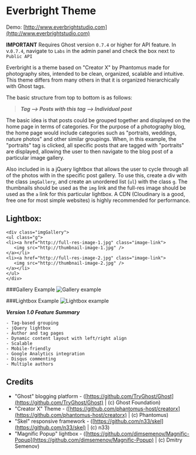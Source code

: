 # Everbright Theme

Demo: [http://www.everbrightstudio.com](http://www.everbrightstudio.com)

**IMPORTANT** Requires Ghost version `0.7.4` or higher for API feature. In v.`0.7.4`, navigate to `Labs` in the admin panel and check the box next to `Public API`

Everbright is a theme based on "Creator X" by Phantomus made for photography sites, intended to be clean, organized, scalable and intuitive. This theme differs from many others in that it is organized hierarchically with Ghost tags.

The basic structure from top to bottom is as follows:

> ***Tag --> Posts with this tag --> Individual post***

The basic idea is that posts could be grouped together and displayed on the home page in terms of categories. For the purpose of a photography blog, the home page would include categories such as "portraits, weddings, nature photos" and other similar groupings. When, in this example, the "portraits" tag is clicked, all specific posts that are tagged with "portraits" are displayed, allowing the user to then navigate to the blog post of a particular image gallery.

Also included in is a jQuery lightbox that allows the user to cycle through all of the photos with in the specific post gallery. To use this, create a div with the class `imgGallery`, and create an unordered list (`ul`) with the class `g`. The thumbnails should be used as the `img` link and the full-res image should be used as the `a` link for this particular lightbox. A CDN (Cloudinary is a good, free one for most simple websites) is highly recommended for performance.

Lightbox:
----

```
<div class="imgGallery">
<ul class="g">
<li><a href="http://full-res-image-1.jpg" class="image-link">
   <img src="http://thumbnail-image-1.jpg" />
</a></li>
<li><a href="http://full-res-image-2.jpg" class="image-link">
   <img src="http://thumbnail-image-2.jpg" />
</a></li>
</ul>
</div>
```
###Gallery Example
![Gallery example](http://res.cloudinary.com/establishmysteps/image/upload/v1453746627/Everbright_Example_1_djfbe9.jpg)

###Lightbox Example
![Lightbox example](http://res.cloudinary.com/establishmysteps/image/upload/v1453746757/Everbright_Example_2_k5capi.jpg)

***Version 1.0 Feature Summary***

~~~
- Tag-based grouping
- jQuery lightbox
- Author and tag pages
- Dynamic content layout with left/right align
- Scalable
- Mobile-friendly
- Google Analytics integration
- Disqus commenting
- Multiple authors
~~~

## Credits
* "Ghost" blogging platform - ([https://github.com/TryGhost/Ghost](https://github.com/TryGhost/Ghost) | (c) Ghost Foundation)
* "Creator X" Theme - ([https://github.com/phantomus-host/creatorx](https://github.com/phantomus-host/creatorx) | (c) Phantomus)
* "Skel" responsive framework - ([https://github.com/n33/skel](https://github.com/n33/skel) | (c) n33)
* "Magnific Popup" lightbox - ([https://github.com/dimsemenov/Magnific-Popup](https://github.com/dimsemenov/Magnific-Popup) | (c) Dmitry Semenov)
